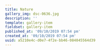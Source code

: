 ```yaml
---
title: Nature
gallery_img: dsc-0636.jpg
description: ''
template: gallery-item
fieldset: gallery-item
published_at: '09/10/2019 07:54 pm'
created_at: '09/10/2019 07:54 pm'
uuid: a5210e4c-d0e7-4f2e-bb46-084045564d39
---
```

